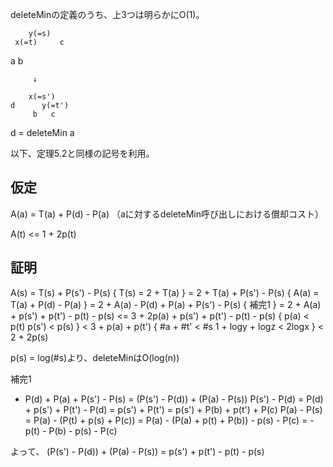 deleteMinの定義のうち、上3つは明らかにO(1)。

        y(=s)
     x(=t)     c
   a   b

         ↓

        x(=s')
    d      y(=t')
         b   c

d = deleteMin a

以下、定理5.2と同様の記号を利用。

## 仮定

A(a) = T(a) + P(d) - P(a)
（aに対するdeleteMin呼び出しにおける償却コスト）

A(t) <= 1 + 2p(t)

## 証明

A(s)
= T(s) + P(s') - P(s)
  {
    T(s) = 2 + T(a)
  }
= 2 + T(a) + P(s') - P(s)
  {
    A(a) = T(a) + P(d) - P(a)
  }
= 2 + A(a) - P(d) + P(a) + P(s') - P(s)
  {
    補完1
  }
= 2 + A(a) + p(s') + p(t') - p(t) - p(s)
<= 3 + 2p(a) + p(s') + p(t') - p(t) - p(s)
  {
    p(a) < p(t)
    p(s') < p(s)
  }
< 3 + p(a) + p(t')
  {
    #a + #t' < #s
    1 + logy + logz < 2logx
  }
< 2 + 2p(s)

p(s) = log(#s)より、deleteMinはO(log(n))


補完1
- P(d) + P(a) + P(s') - P(s)
  = (P(s') - P(d)) + (P(a) - P(s))
P(s') - P(d)
  = P(d) + p(s') + P(t') - P(d)
  = p(s') + P(t')
  = p(s') + P(b) + p(t') + P(c)
P(a) - P(s)
  = P(a) - (P(t) + p(s) + P(c))
  = P(a) - (P(a) + p(t) + P(b)) - p(s) - P(c)
  = -p(t) - P(b) - p(s) - P(c)

よって、
(P(s') - P(d)) + (P(a) - P(s))
  = p(s') + p(t') - p(t) - p(s)
